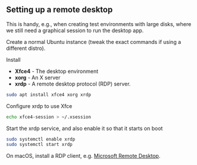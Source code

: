 ## Setting up a remote desktop

This is handy, e.g., when creating test environments with large disks, where we
still need a graphical session to run the desktop app.

Create a normal Ubuntu instance (tweak the exact commands if using a different
distro).

Install

-   **Xfce4** - The desktop environment
-   **xorg** - An X server
-   **xrdp** - A remote desktop protocol (RDP) server.

```sh
sudo apt install xfce4 xorg xrdp
```

Configure xrdp to use Xfce

```sh
echo xfce4-session > ~/.xsession
```

Start the xrdp service, and also enable it so that it starts on boot

```sh
sudo systemctl enable xrdp
sudo systemctl start xrdp
```

On macOS, install a RDP client, e.g. [Microsoft Remote Desktop](https://apps.apple.com/us/app/microsoft-remote-desktop/id1295203466).
